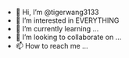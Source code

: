 - 👋 Hi, I’m @tigerwang3133
- 👀 I’m interested in EVERYTHING
- 🌱 I’m currently learning ...
- 💞️ I’m looking to collaborate on ...
- 📫 How to reach me ...

<!---
tigerwang3133/tigerwang3133 is a ✨ special ✨ repository because its `README.md` (this file) appears on your GitHub profile.
You can click the Preview link to take a look at your changes.
--->
